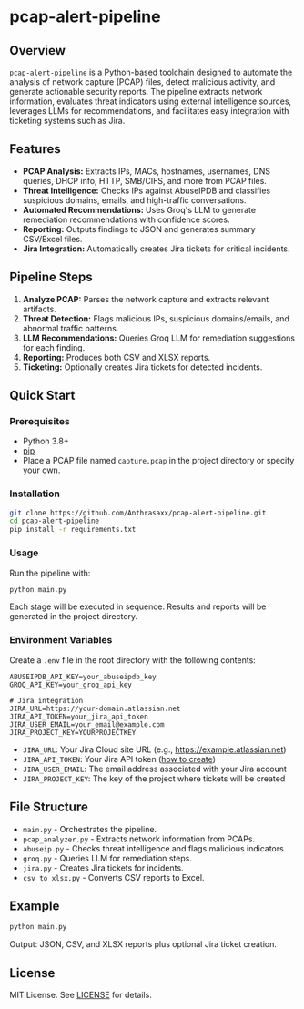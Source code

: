 # pcap-alert-pipeline

## Overview

`pcap-alert-pipeline` is a Python-based toolchain designed to automate the analysis of network capture (PCAP) files, detect malicious activity, and generate actionable security reports. The pipeline extracts network information, evaluates threat indicators using external intelligence sources, leverages LLMs for recommendations, and facilitates easy integration with ticketing systems such as Jira.

## Features

- **PCAP Analysis:** Extracts IPs, MACs, hostnames, usernames, DNS queries, DHCP info, HTTP, SMB/CIFS, and more from PCAP files.
- **Threat Intelligence:** Checks IPs against AbuseIPDB and classifies suspicious domains, emails, and high-traffic conversations.
- **Automated Recommendations:** Uses Groq's LLM to generate remediation recommendations with confidence scores.
- **Reporting:** Outputs findings to JSON and generates summary CSV/Excel files.
- **Jira Integration:** Automatically creates Jira tickets for critical incidents.

## Pipeline Steps

1. **Analyze PCAP:** Parses the network capture and extracts relevant artifacts.
2. **Threat Detection:** Flags malicious IPs, suspicious domains/emails, and abnormal traffic patterns.
3. **LLM Recommendations:** Queries Groq LLM for remediation suggestions for each finding.
4. **Reporting:** Produces both CSV and XLSX reports.
5. **Ticketing:** Optionally creates Jira tickets for detected incidents.

## Quick Start

### Prerequisites

- Python 3.8+
- [pip](https://pip.pypa.io/en/stable/)
- Place a PCAP file named `capture.pcap` in the project directory or specify your own.

### Installation

```bash
git clone https://github.com/Anthrasaxx/pcap-alert-pipeline.git
cd pcap-alert-pipeline
pip install -r requirements.txt
```

### Usage

Run the pipeline with:

```bash
python main.py
```

Each stage will be executed in sequence. Results and reports will be generated in the project directory.

### Environment Variables

Create a `.env` file in the root directory with the following contents:

```
ABUSEIPDB_API_KEY=your_abuseipdb_key
GROQ_API_KEY=your_groq_api_key

# Jira integration
JIRA_URL=https://your-domain.atlassian.net
JIRA_API_TOKEN=your_jira_api_token
JIRA_USER_EMAIL=your_email@example.com
JIRA_PROJECT_KEY=YOURPROJECTKEY
```

- `JIRA_URL`: Your Jira Cloud site URL (e.g., https://example.atlassian.net)
- `JIRA_API_TOKEN`: Your Jira API token ([how to create](https://id.atlassian.com/manage-profile/security/api-tokens))
- `JIRA_USER_EMAIL`: The email address associated with your Jira account
- `JIRA_PROJECT_KEY`: The key of the project where tickets will be created

## File Structure

- `main.py` - Orchestrates the pipeline.
- `pcap_analyzer.py` - Extracts network information from PCAPs.
- `abuseip.py` - Checks threat intelligence and flags malicious indicators.
- `groq.py` - Queries LLM for remediation steps.
- `jira.py` - Creates Jira tickets for incidents.
- `csv_to_xlsx.py` - Converts CSV reports to Excel.

## Example

```bash
python main.py
```

Output: JSON, CSV, and XLSX reports plus optional Jira ticket creation.

## License

MIT License. See [LICENSE](LICENSE) for details.

